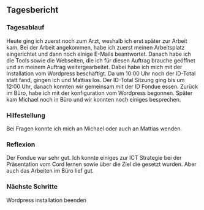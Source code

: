 ## Tagesbericht 


### Tagesablauf
Heute ging ich zuerst noch zum Arzt, weshalb ich erst später zur Arbeit kam. Bei der Arbeit angekommen, habe ich zuerst meinen Arbeitsplatz eingerichtet und dann noch einige E-Mails beantwortet. Danach habe ich die Tools sowie die Webseiten, die ich für diesen Auftrag brauche geöffnet und an meinem Auftrag weitergearbeitet. Dabei habe ich mich mit der Installation vom Wordpress beschäftigt. Da um 10:00 Uhr noch der ID-Total statt fand, gingen ich und Mattias los. Der ID-Total Sitzung ging bis um 12:00 Uhr, danach konnten wir gemeinsam mit der ID Fondue essen. Zurück im Büro, habe ich mit der konfiguration vom Wordpress begonnen. Später kam Michael noch in Büro und wir konnten noch einiges besprechen.  

### Hilfestellung
Bei Fragen konnte ich mich an Michael oder auch an Mattias wenden.

### Reflexion
Der Fondue war sehr gut. Ich konnte einiges zur ICT Strategie bei der Präsentation vom Cord lernen sowie über die Ziel die gesetzt wurden. Aber auch das Arbeiten im Büro lief gut. 

### Nächste Schritte 
Wordpress installation beenden

